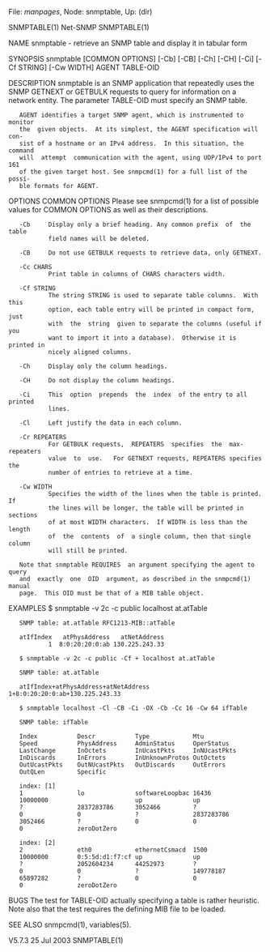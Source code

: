 File: *manpages*,  Node: snmptable,  Up: (dir)

SNMPTABLE(1)                       Net-SNMP                       SNMPTABLE(1)



NAME
       snmptable - retrieve an SNMP table and display it in tabular form

SYNOPSIS
       snmptable  [COMMON  OPTIONS] [-Cb] [-CB] [-Ch] [-CH] [-Ci] [-Cf STRING]
       [-Cw WIDTH] AGENT TABLE-OID

DESCRIPTION
       snmptable is an SNMP application that repeatedly uses the SNMP  GETNEXT
       or  GETBULK requests to query for information on a network entity.  The
       parameter TABLE-OID must specify an SNMP table.

       AGENT identifies a target SNMP agent, which is instrumented to  monitor
       the  given objects.  At its simplest, the AGENT specification will con-
       sist of a hostname or an IPv4 address.  In this situation, the  command
       will  attempt  communication with the agent, using UDP/IPv4 to port 161
       of the given target host. See snmpcmd(1) for a full list of the  possi-
       ble formats for AGENT.

OPTIONS
       COMMON OPTIONS
               Please  see snmpcmd(1) for a list of possible values for COMMON
               OPTIONS as well as their descriptions.

       -Cb     Display only a brief heading. Any common prefix  of  the  table
               field names will be deleted.

       -CB     Do not use GETBULK requests to retrieve data, only GETNEXT.

       -Cc CHARS
               Print table in columns of CHARS characters width.

       -Cf STRING
               The string STRING is used to separate table columns.  With this
               option, each table entry will be printed in compact form,  just
               with  the  string  given to separate the columns (useful if you
               want to import it into a database).  Otherwise it is printed in
               nicely aligned columns.

       -Ch     Display only the column headings.

       -CH     Do not display the column headings.

       -Ci     This  option  prepends  the  index  of the entry to all printed
               lines.

       -Cl     Left justify the data in each column.

       -Cr REPEATERS
               For GETBULK requests,  REPEATERS  specifies  the  max-repeaters
               value  to  use.   For GETNEXT requests, REPEATERS specifies the
               number of entries to retrieve at a time.

       -Cw WIDTH
               Specifies the width of the lines when the table is printed.  If
               the lines will be longer, the table will be printed in sections
               of at most WIDTH characters.  If WIDTH is less than the  length
               of  the  contents  of  a single column, then that single column
               will still be printed.

       Note that snmptable REQUIRES  an argument specifying the agent to query
       and  exactly  one  OID  argument, as described in the snmpcmd(1) manual
       page.  This OID must be that of a MIB table object.

EXAMPLES
       $ snmptable -v 2c -c public localhost at.atTable

       SNMP table: at.atTable RFC1213-MIB::atTable

       atIfIndex   atPhysAddress   atNetAddress
               1  8:0:20:20:0:ab 130.225.243.33

       $ snmptable -v 2c -c public -Cf + localhost at.atTable

       SNMP table: at.atTable

       atIfIndex+atPhysAddress+atNetAddress 1+8:0:20:20:0:ab+130.225.243.33

       $ snmptable localhost -Cl -CB -Ci -OX -Cb -Cc 16 -Cw 64 ifTable

       SNMP table: ifTable

       Index           Descr           Type            Mtu
       Speed           PhysAddress     AdminStatus     OperStatus
       LastChange      InOctets        InUcastPkts     InNUcastPkts
       InDiscards      InErrors        InUnknownProtos OutOctets
       OutUcastPkts    OutNUcastPkts   OutDiscards     OutErrors
       OutQLen         Specific

       index: [1]
       1               lo              softwareLoopbac 16436
       10000000                        up              up
       ?               2837283786      3052466         ?
       0               0               ?               2837283786
       3052466         ?               0               0
       0               zeroDotZero

       index: [2]
       2               eth0            ethernetCsmacd  1500
       10000000        0:5:5d:d1:f7:cf up              up
       ?               2052604234      44252973        ?
       0               0               ?               149778187
       65897282        ?               0               0
       0               zeroDotZero

BUGS
       The test for TABLE-OID actually specifying a table is rather heuristic.
       Note also that the test requires the defining MIB file to be loaded.

SEE ALSO
       snmpcmd(1), variables(5).



V5.7.3                            25 Jul 2003                     SNMPTABLE(1)
